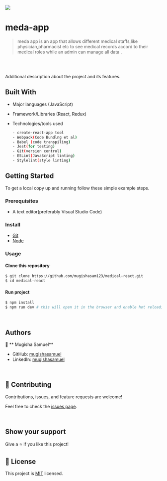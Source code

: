 ![](https://img.shields.io/badge/meda-app-pink)

# meda-app

> meda app  is an app that allows different medical staffs,like physician,pharmacist etc to see medical records accord to their medical roles while an admin can manage all data .
> 


<br/>




<br/>



Additional description about the project and its features.
## Built With

- Major languages (JavaScript)
- Framework/Libraries (React, Redux)
- Technologies/tools used 
  
  ``` bash
  - create-react-app tool
  - Webpack(Code Bundlng et al)
  - Babel (code transpiling)
  - Jest(for testing)
  - Git(version control)
  - ESLint(JavaScript linting)
  - Stylelint(style linting)

  ```


## Getting Started

To get a local copy up and running follow these simple example steps.

### Prerequisites
 - A text editor(preferably Visual Studio Code)
### Install
  -  [Git](https://git-scm.com/downloads)
  -  [Node](https://nodejs.org/en/download/)
### Usage
#### Clone this repository

```bash
$ git clone https://github.com/mugishasam123/medical-react.git
$ cd medical-react
```
#### Run project

```bash
$ npm install
$ npm run dev # this will open it in the browser and enable hot reloading
```

  <br>

## Authors

👤 ** Mugisha Samuel**

- GitHub: [mugishasamuel](https://github.com/mugishasam123)
- LinkedIn: [mugishasamuel](https://www.linkedin.com/in/mugisha-samuel-55a905208/)


<br>

## 🤝 Contributing

Contributions, issues, and feature requests are welcome!

Feel free to check the [issues page](https://github.com/mugishasam123/medical-react/issues).

<br>

## Show your support

Give a ⭐️ if you like this project!

## 📝 License

This project is [MIT](https://opensource.org/licenses/MIT) licensed.
